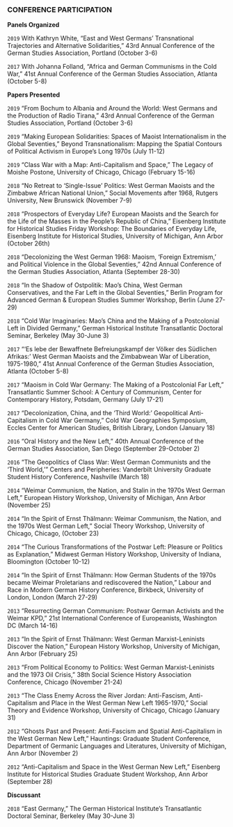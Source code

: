 ### CONFERENCE PARTICIPATION

**Panels Organized**

`2019` With Kathryn White, “East and West Germans’ Transnational Trajectories and Alternative Solidarities,” 43rd Annual Conference of the German Studies Association, Portland (October 3-6)

`2017` With Johanna Folland, “Africa and German Communisms in the Cold War,” 41st Annual Conference of the German Studies Association, Atlanta (October 5-8)

**Papers Presented**

`2019` “From Bochum to Albania and Around the World: West Germans and the Production of Radio Tirana,” 43rd Annual Conference of the German Studies Association, Portland (October 3-6)

`2019` “Making European Solidarities: Spaces of Maoist Internationalism in the Global Seventies,” Beyond Transnationalism: Mapping the Spatial Contours of Political Activism in Europe’s Long 1970s (July 11-12)

`2019` “Class War with a Map: Anti-Capitalism and Space,” The Legacy of Moishe Postone, University of Chicago, Chicago (February 15-16)

`2018` “No Retreat to ‘Single-Issue’ Politics: West German Maoists and the Zimbabwe African National Union,” Social Movements after 1968, Rutgers University, New Brunswick (November 7-9)

`2018` “Prospectors of Everyday Life? European Maoists and the Search for the Life of the Masses in the People’s Republic of China,” Eisenberg Institute for Historical Studies Friday Workshop: The Boundaries of Everyday Life, Eisenberg Institute for Historical Studies, University of Michigan, Ann Arbor (October 26th)

`2018` “Decolonizing the West German 1968: Maoism, ‘Foreign Extremism,’ and Political Violence in the Global Seventies,” 42nd Annual Conference of the German Studies Association, Atlanta (September 28-30)

`2018` “In the Shadow of Ostpolitik: Mao’s China, West German Conservatives, and the Far Left in the Global Seventies,” Berlin Program for Advanced German & European Studies Summer Workshop, Berlin (June 27-29)

`2018` “Cold War Imaginaries: Mao’s China and the Making of a Postcolonial
Left in Divided Germany,” German Historical Institute Transatlantic Doctoral Seminar, Berkeley (May 30-June 3)

`2017` “‘Es lebe der Bewaffnete Befreiungskampf der Völker des Südlichen Afrikas:’ West German Maoists and the Zimbabwean War of Liberation, 1975-1980,” 41st Annual Conference of the German Studies Association, Atlanta (October 5-8)

`2017` “Maoism in Cold War Germany: The Making of a Postcolonial Far Left,” Transatlantic Summer School: A Century of Communism, Center for Contemporary History, Potsdam, Germany (July 17-21)

`2017` “Decolonization, China, and the ‘Third World:’ Geopolitical Anti-Capitalism in Cold War Germany,” Cold War Geographies Symposium, Eccles Center for American Studies, British Library, London (January 18)

`2016` “Oral History and the New Left,” 40th Annual Conference of the German Studies Association, San Diego (September 29-October 2)

`2016` “The Geopolitics of Class War: West German Communists and the ‘Third World,’” Centers and Peripheries: Vanderbilt University Graduate Student History Conference, Nashville (March 18)

`2014` “Weimar Communism, the Nation, and Stalin in the 1970s West German Left,” European History Workshop, University of Michigan, Ann Arbor (November 25)

`2014` “In the Spirit of Ernst Thälmann: Weimar Communism, the Nation, and the 1970s West German Left,” Social Theory Workshop, University of Chicago, Chicago, (October 23)

`2014` “The Curious Transformations of the Postwar Left: Pleasure or Politics as Explanation,” Midwest German History Workshop, University of Indiana, Bloomington (October 10-12)

`2014` “In the Spirit of Ernst Thälmann: How German Students of the 1970s became Weimar Proletarians and rediscovered the Nation,” Labour and Race in Modern German History Conference, Birkbeck, University of London, London (March 27-29)

`2013` “Resurrecting German Communism: Postwar German Activists and the Weimar KPD,” 21st International Conference of Europeanists, Washington DC (March 14-16)

`2013` “In the Spirit of Ernst Thälmann: West German Marxist-Leninists Discover the Nation,” European History Workshop, University of Michigan, Ann Arbor (February 25)

`2013` “From Political Economy to Politics: West German Marxist-Leninists and the 1973 Oil Crisis,” 38th Social Science History Association Conference, Chicago (November 21-24)

`2013` “The Class Enemy Across the River Jordan: Anti-Fascism, Anti-Capitalism and Place in the West German New Left 1965-1970,” Social Theory and Evidence Workshop,  University of Chicago, Chicago (January 31)

`2012` “Ghosts Past and Present: Anti-Fascism and Spatial Anti-Capitalism in the West German New Left,” Hauntings: Graduate Student Conference, Department of Germanic Languages and Literatures, University of Michigan, Ann Arbor (November 2)

`2012` “Anti-Capitalism and Space in the West German New Left,” Eisenberg Institute for Historical Studies Graduate Student Workshop, Ann Arbor (September 28) 

**Discussant**

`2018` “East Germany,” The German Historical Institute’s Transatlantic Doctoral Seminar, Berkeley (May 30-June 3)
